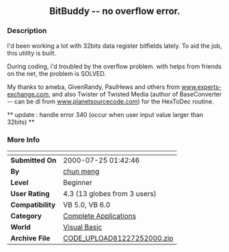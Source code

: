﻿<div align="center">

## BitBuddy \-\- no overflow error\.


</div>

### Description

I'd been working a lot with 32bits data register bitfields lately. To aid the job, this utility is built.

During coding, i'd troubled by the overflow problem. with helps from friends on the net, the problem is SOLVED.

My thanks to ameba, GivenRandy, PaulHews and others from www.experts-exchange.com, and also Twister of Twisted Media (author of BaseConverter -- can be dl from www.planetsourcecode.com) for the HexToDec routine.

** update : handle error 340 (occur when user input value larger than 32bits) **
 
### More Info
 


<span>             |<span>
---                |---
**Submitted On**   |2000-07-25 01:42:46
**By**             |[chun meng](https://github.com/Planet-Source-Code/PSCIndex/blob/master/ByAuthor/chun-meng.md)
**Level**          |Beginner
**User Rating**    |4.3 (13 globes from 3 users)
**Compatibility**  |VB 5\.0, VB 6\.0
**Category**       |[Complete Applications](https://github.com/Planet-Source-Code/PSCIndex/blob/master/ByCategory/complete-applications__1-27.md)
**World**          |[Visual Basic](https://github.com/Planet-Source-Code/PSCIndex/blob/master/ByWorld/visual-basic.md)
**Archive File**   |[CODE\_UPLOAD81227252000\.zip](https://github.com/Planet-Source-Code/chun-meng-bitbuddy-no-overflow-error__1-10013/archive/master.zip)








